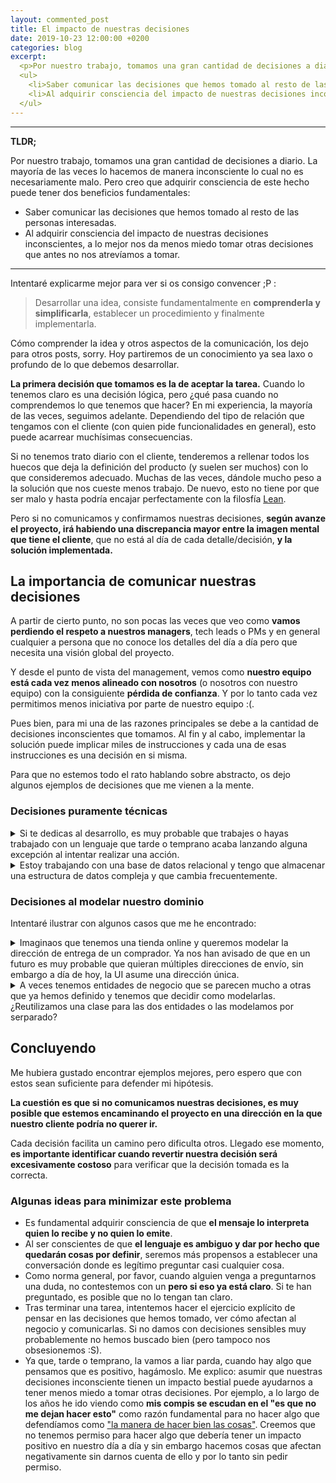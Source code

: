 ```yaml
---
layout: commented_post
title: El impacto de nuestras decisiones
date: 2019-10-23 12:00:00 +0200
categories: blog
excerpt:
  <p>Por nuestro trabajo, tomamos una gran cantidad de decisiones a diario. La mayoría de las veces lo hacemos de manera inconsciente lo cual no es necesariamente malo. Pero creo que adquirir consciencia de este hecho puede tener dos beneficios fundamentales:</p>
  <ul>
    <li>Saber comunicar las decisiones que hemos tomado al resto de las personas interesadas.</li>
    <li>Al adquirir consciencia del impacto de nuestras decisiones inconscientes, a lo mejor nos da menos miedo tomar otras decisiones que antes no nos atrevíamos a tomar.</li>
  </ul>
---
```


---
**TLDR;**

Por nuestro trabajo, tomamos una gran cantidad de decisiones a diario. La mayoría de las veces lo hacemos de manera inconsciente lo cual no es necesariamente malo. Pero creo que adquirir consciencia de este hecho puede tener dos beneficios fundamentales:

* Saber comunicar las decisiones que hemos tomado al resto de las personas interesadas.
* Al adquirir consciencia del impacto de nuestras decisiones inconscientes, a lo mejor nos da menos miedo tomar otras decisiones que antes no nos atrevíamos a tomar.

---

Intentaré explicarme mejor para ver si os consigo convencer ;P :

> Desarrollar una idea, consiste fundamentalmente en **comprenderla y simplificarla**, establecer un procedimiento y finalmente implementarla.

Cómo comprender la idea y otros aspectos de la comunicación, los dejo para otros posts, sorry. Hoy  partiremos de un conocimiento ya sea laxo o profundo de lo que debemos desarrollar.

**La primera decisión que tomamos es la de aceptar la tarea.** Cuando lo tenemos claro es una decisión lógica, pero ¿qué pasa cuando no comprendemos lo que tenemos que hacer? En mi experiencia, la mayoría de las veces, seguimos adelante. Dependiendo del tipo de relación que tengamos con el cliente (con quien pide funcionalidades en general), esto puede acarrear muchísimas consecuencias.

Si no tenemos trato diario con el cliente, tenderemos a rellenar todos los huecos que deja la definición del producto (y suelen ser muchos) con lo que consideremos adecuado. Muchas de las veces, dándole mucho peso a la solución que nos cueste menos trabajo. De nuevo, esto no tiene por que ser malo y hasta podría encajar perfectamente con la filosfía [Lean](https://es.wikipedia.org/wiki/Lean_software_development).

Pero si no comunicamos y confirmamos nuestras decisiones, **según avanze el proyecto, irá habiendo una discrepancia mayor entre la imagen mental que tiene el cliente**, que no está al día de cada detalle/decisión, **y la solución implementada.**

## La importancia de comunicar nuestras decisiones

A partir de cierto punto, no son pocas las veces que veo como **vamos perdiendo el respeto a nuestros managers**, tech leads o PMs y en general cualquier a persona que no conoce los detalles del día a día pero que necesita una visión global del proyecto.

Y desde el punto de vista del management, vemos como **nuestro equipo está cada vez menos alineado con nosotros** (o nosotros con nuestro equipo) con la consiguiente **pérdida de confianza**. Y por lo tanto cada vez permitimos menos iniciativa por parte de nuestro equipo :(.

Pues bien, para mi una de las razones principales se debe a la cantidad de decisiones inconscientes que tomamos. Al fin y al cabo, implementar la solución puede implicar miles de instrucciones y cada una de esas instrucciones es una decisión en si misma.

Para que no estemos todo el rato hablando sobre abstracto, os dejo algunos ejemplos de decisiones que me vienen a la mente.

### Decisiones puramente técnicas

<details>
  <summary class="collapsible-title">
    Si te dedicas al desarrollo, es muy probable que trabajes o hayas trabajado con un lenguaje que tarde o temprano acaba lanzando alguna excepción al intentar realizar una acción.
  </summary>
  <div class="collapsible-details">
    Por ejemplo, si intentases persistir una entidad en una base de datos, podría pasar que:
    <ul>  
      <li>la entidad esté duplicada y no te deje persistir</li>
      <li>la base de datos esté caída y falle</li>
      <li>no tengas conexión de red</li>
      <li>el disco esté lleno</li>
      <li>miles de cosas más...</li>
    </ul>

    Todo esto son potenciales excepciones que podría lanzar la librería que hemos decidido usar. Pues bien, ¿qué hacemos?

    <ul>
      <li><span class="soft-emphasis">¿trasladamos todos estos flujos alternativos a producto?</span> al final le estamos dando un montón de trabajo extra a producto por los detalles de implementación (complejidad accidental) que hemos introducido nosotros.</li>
      <li><span class="soft-emphasis">¿tratamos todos los errores como "NoSeHaPodidoGuardarLaEntidad"?</span> a lo mejor introducimos comportamientos extraños en el producto que generan contactos por parte de los usuarios y bastante tiempo de depuración intentando comprender que pasa.</li>
      <li><span class="soft-emphasis">¿miramos para otro lado y esperamos a que la posibilidad de fallo se convierta en un fallo real?</span> simplemente optamos por posponer la decisión con el consiguiente error 500 en el server o un posible crash o "blancazo" en las apps/web.</li>
    </ul>

    Sin contexto, ninguna decisión es mejor que la otra. Pero si <span class="soft-emphasis">es importante que ese conocimiento sobre esa decisión no te la quedes solo para ti</span>.
  </div>
</details>

<details>
<summary class="collapsible-title">
 Estoy trabajando con una base de datos relacional y tengo que almacenar una estructura de datos compleja y que cambia frecuentemente.
</summary>
<div class="collapsible-details">
  Si coleguis, al final acabamos cayendo y decidimos guardar los datos en un JSON en una columna de la muette. Pues si vamos por este camino:
  <ul>
    <li>¿podremos hacer búsquedas fácilmente por esos campos que están guardados en el JSON?</li>
    <li>¿será fácil editar un solo campo?</li>
    <li>¿cuantas veces podría fallar por guardar mal ese JSON y que luego no lo sepa parsear de vuelta?</li>
  </ul>
</div>
</details>

### Decisiones al modelar nuestro dominio

Intentaré ilustrar con algunos casos que me he encontrado:

<details>
<summary class="collapsible-title">
Imaginaos que tenemos una tienda online y queremos modelar la dirección de entrega de un comprador. Ya nos han avisado de que en un futuro es muy probable que quieran múltiples direcciones de envío, sin embargo a día de hoy, la UI asume una dirección única.
</summary>
<div class="collapsible-details">
  Ahora nos toca decidir si modelamos la dirección como un elemento simple o como un array.

  Siguiendo los princpios YAGNI y KISS, lo suyo sería tener un elemento simple. Es más sencillo de modelar y ya lo cambiaremos cuando lo necesitemos. Pero hay que tener en cuenta ciertas implicaciones.
  <ul>
    <li>En caso de querer persistirlo en una base de datos relacional, ¿lo haré como parte de la tabla de la entidad usuario?. Lo ideal sería que no, pero es muy goloso ahorrarnos unas cuantas queries extras o un join y traernos la dirección junto con el resto de datos de usuario. ¿Cuánto me complicaría la migración de datos esta decisión?</li>

    <li>En caso de tener un lenguaje dinámico, ¿cuánto me costaría hacer el cambio de signatura en los métodos para lidiar con arrays con un mínimo de garantías de no haber roto nada?¿es mi suite de pruebas tan robusta como para hacerlo sin miedo?</li>
  </ul>

  Por otro lado, modelar directamente el array cuando no es necesario, podría sobrecomplicar el producto innecesariamente ya que es por todos conocidos que <span class="emphasis">"esto lo haremos más adelante"</span> generalmente acaba en <span class="emphasis">"esto al final no se va a hacer"</span>.
</div>
</details>

<details>
<summary class="collapsible-title">
  A veces tenemos entidades de negocio que se parecen mucho a otras que ya hemos definido y tenemos que decidir como modelarlas. ¿Reutilizamos una clase para las dos entidades o las modelamos por serparado?
</summary>
<div class="collapsible-details">
  <p>
  Por ejemplo si modelaramos un sistema de mensajería por múltiples canales, podríamos ver que todos los mensajes tienen un emisor, un receptor y un mensaje. Podríamos modelarlos como una única entidad. Sin embargo, si pensamos en ellos como email, push notification, sms, etc. Vemos que, aunque tienen similitudes, también hay diferencias suficientes como para modelarlas por separado.
  </p>
  <p>
    Si optamos por modelarlas como entidades separadas, probablemente optemos también por alamacenarlas por separado también.
    ¿cuánto nos costará entonces formar una lista ordenada y paginada de todos los tipos de notificaciones?
  </p>
  <p>
    Si optamos por modelarlas como una sola clase, dependiendo del lenguaje con el que lo hagamos, tendremos que lidiar todo el rato con posibles valores nulos y con operaciones exclusivas de cada uno de los tipos de mensaje.
    Por lo que añadir una nueva operación podría llevar mucho más esfuerzo del que parecía razonable a priori.
  </p>
  <p class="barely-emphasis">
    Soy consciente de que este ejemplo está un poco cogido por los pelos, porque los lenguajes modernos tienen una capacidad de modelar tipos muy potente, pero aún así he vivido en más de una ocasión esta duda y sigo sin encontrar una forma que no nos haga prescindir de algo.
  </p>
</div>
</details>

## Concluyendo

Me hubiera gustado encontrar ejemplos mejores, pero espero que con estos sean suficiente para defender mi hipótesis.

**La cuestión es que si no comunicamos nuestras decisiones, es muy posible que estemos encaminando el proyecto en una dirección en la que nuestro cliente podría no querer ir.**

Cada decisión facilita un camino pero dificulta otros. Llegado ese momento, **es importante identificar cuando revertir nuestra decisión será excesivamente costoso** para verificar que la decisión tomada es la correcta.


### Algunas ideas para minimizar este problema

* Es fundamental adquirir consciencia de que **el mensaje lo interpreta quien lo recibe y no quien lo emite**.
* Al ser conscientes de que **el lenguaje es ambiguo y dar por hecho que quedarán cosas por definir**, seremos más propensos a establecer una conversación donde es legítimo preguntar casi cualquier cosa.
* Como norma general, por favor, cuando alguien venga a preguntarnos una duda, no contestemos con un **pero si eso ya está claro**. Si te han preguntado, es posible que no lo tengan tan claro.
* Tras terminar una tarea, intentemos hacer el ejercicio explícito de pensar en las decisiones que hemos tomado, ver cómo afectan al negocio y comunicarlas. Si no damos con decisiones sensibles muy probablemente no hemos buscado bien (pero tampoco nos obsesionemos :S).
* Ya que, tarde o temprano, la vamos a liar parda, cuando hay algo que pensamos que es positivo, hagámoslo. Me explico: asumir que nuestras decisiones inconsciente tienen un impacto bestial puede ayudarnos a tener menos miedo a tomar otras decisiones. Por ejemplo, a lo largo de los años he ido viendo como **mis compis se escudan en el "es que no me dejan hacer esto"** como razón fundamental para no hacer algo que defendíamos como ["la manera de hacer bien las cosas"](/blog/2019/05/06/lo-puedo-hacer-rapido-o-lo-puedo-hacer-bien#bien). Creemos que no tenemos permiso para hacer algo que debería tener un impacto positivo en nuestro día a día y sin embargo hacemos cosas que afectan negativamente sin darnos cuenta de ello y por lo tanto sin pedir permiso.
